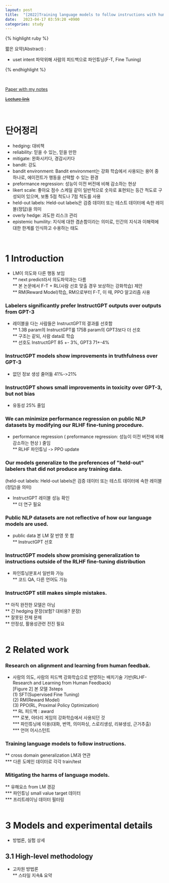```yaml
---
layout: post
title:  "[2022]Training language models to follow instructions with human feedback"
date:   2023-04-17 03:59:20 +0900
categories: study
---
```







{% highlight ruby %}


짧은 요약(Abstract) :    
* uset intent 파악위해 사람의 피드백으로 파인튜닝(F-T, Fine Tuning)




{% endhighlight %}  

<br/>


[Paper with my notes](https://drive.google.com/drive/folders/1VRg6Jnv2gBQmxx4kE__NQElIreVw48fy?usp=sharing)  


[~~Lecture link~~]()  

<br/>

# 단어정리  
* hedging: 대비책
* reliability: 믿을 수 있는, 믿을 만한  
* mitigate: 완화시키다, 경감시키다  
* bandit: 강도  
* bandit environment: Bandit environment는 강화 학습에서 사용되는 용어 중 하나로, 에이전트가 행동을 선택할 수 있는 환경  
* preformance regression: 성능이 이전 버전에 비해 감소하는 현상  
* likert scale: 좋아요 점수 스케일 같이 일반적으로 숫자로 표현되는 등간 척도로 구성되어 있으며, 보통 5점 척도나 7점 척도를 사용   
* held-out labels: Held-out labels은 검증 데이터 또는 테스트 데이터에 속한 레이블(정답)을 의미
* overly hedge: 과도한 리스크 관리  
* epistemic humility: 지식에 대한 겸손함이라는 의미로, 인간의 지식과 이해력에 대한 한계를 인식하고 수용하는 태도  





<br/>

# 1 Introduction  
* LM이 의도와 다른 행동 보임  
** next predict라서 의도파악과는 다름  
** 본 논문에서 F-T + RL(사람 선호 맞출 경우 보상하는 강화학습) 제안  
** RM(Reward Model)학습, RM으로부터 F-T, 이 때, PPO 알고리즘 사용  


### Labelers significantly prefer InstructGPT outputs over outputs from GPT-3  
* 레이블을 다는 사람들은 InstructGPT의 결과를 선호함  
** 1.3B param의 InstructGPT를 175B param의 GPT3보다 더 선호  
** 구조는 같되, 사람 data로 학습  
** 선호도 InstructGPT 85 +- 3%, GPT3 71+-4%  


### InstructGPT models show improvements in truthfulness over GPT-3  
* 없던 정보 생성 줄어듦 41%->21%  


### InstructGPT shows small improvements in toxicity over GPT-3, but not bias  
* 유동성 25% 줄임  


### We can minimize performance regression on public NLP datasets by modifying our RLHF fine-tuning procedure.  
* performance regression ( preformance regression: 성능이 이전 버전에 비해 감소하는 현상  ) 줄임  
** RLHF 파인튜닝 -> PPO update  


### Our models generalize to the preferences of "held-out" labelers that did not produce any training data.  
(held-out labels: Held-out labels은 검증 데이터 또는 테스트 데이터에 속한 레이블(정답)을 의미)  
* InstructGPT 레이블 성능 확인  
** 더 연구 필요  


### Public NLP datasets are not reflective of how our language models are used.  
* public data 본 LM 잘 반영 못 함  
** InstructGPT 선호  


### InstructGPT models show promising generalization to instructions outside of the RLHF fine-tuning distribution  
* 파인튜닝분포서 일반화 가능  
** 코드 QA, 다른 언어도 가능  


### InstructGPT still makes simple mistakes.  
** 아직 완전한 모델은 아님  
** 긴 hedging 문장(보험? 대비용? 문장)  
** 잘못된 전제 문제  
** 안정성, 활용성관련 전진 필요  
<br/>


# 2 Related work  
### Research on alignment and learning from human feedbak.  
* 사람의 의도, 사람의 피드백 강화학습으로 반영하는 배치기술 기반(RLHF-Research and Learning from Human Feedback)  
[Figure 2] 본 모델 3steps  
(1) SFT(Supervised Fine Tuning)  
(2) RM(Reward Model)  
(3) PPO(RL, Proximal Policy Optimization)  
** RL 피드백 : award  
*** 로봇, 아타리 게임의 강화학습에서 사용되던 것  
*** 파인튜닝에 이용(대화, 번역, 의미파싱, 스로리생성, 리뷰생성, 근거추출)  
*** 언어 어시스턴트  


### Training language models to follow instructions.  
** cross domain generalization LM과 연관  
*** 다른 도메인 데이터로 각각 train/test  


### Mitigating the harms of language models.  
** 유해요소 from LM 경감   
*** 파인튜닝 small value target 데이터  
*** 프리트레이닝 데이터 필터링  
<br/>

# 3 Models and experimental details  
* 방법론, 실험 상세  
## 3.1 High-level methodology  
* 고차원 방법론  
** 스타일 지속& 요약  


